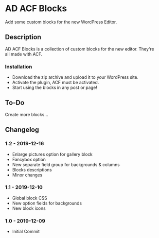 # AD ACF Blocks

Add some custom blocks for the new WordPress Editor.

## Description

AD ACF Blocks is a collection of custom blocks for the new editor. They're all made with ACF.

### Installation

* Download the zip archive and upload it to your WordPress site. 
* Activate the plugin, ACF must be activated. 
* Start using the blocks in any post or page!

## To-Do

Create more blocks…

## Changelog

### 1.2 - 2019-12-16
* Enlarge pictures option for gallery block
* Fancybox option
* New separate field group for backgrounds & columns
* Blocks descriptions
* Minor changes

### 1.1 - 2019-12-10
* Global block CSS
* New option fields for backgrounds
* New block icons

### 1.0 - 2019-12-09
* Initial Commit